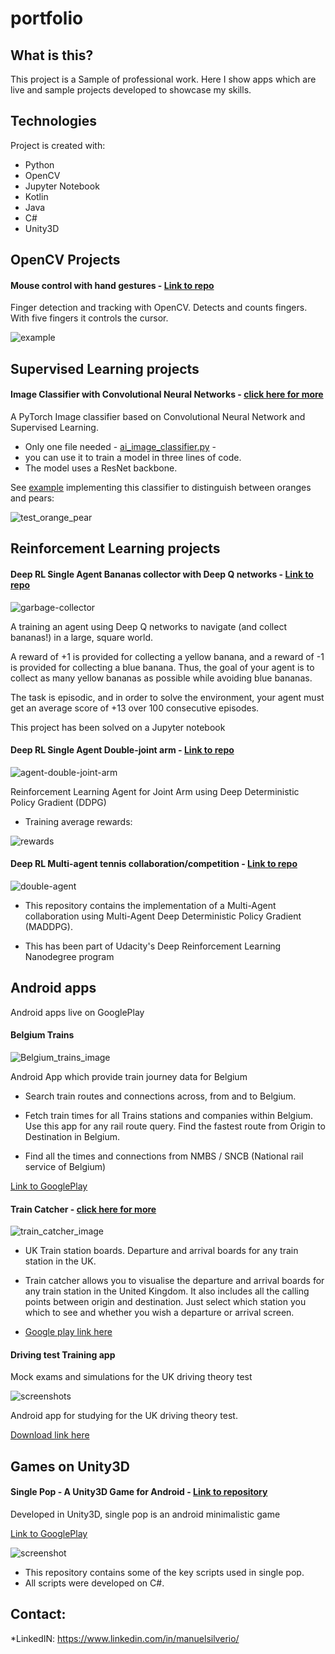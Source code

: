 # portfolio

## What is this?
This project is a Sample of professional work. Here I show apps which are live and sample projects developed to showcase my skills.

## Technologies
Project is created with:
* Python
* OpenCV
* Jupyter Notebook
* Kotlin
* Java
* C#
* Unity3D

## OpenCV Projects

#### Mouse control with hand gestures - [Link to repo](https://github.com/manuelsilverio/opencv-finger-tracking)

Finger detection and tracking with OpenCV. Detects and counts fingers. With five fingers it controls the cursor. 

![example](https://github.com/manuelsilverio/opencv-finger-tracking/blob/main/hand-gesture-control-output.gif)

## Supervised Learning projects

#### Image Classifier with Convolutional Neural Networks - [click here for more](https://github.com/manuelsilverio/ai-image-classifier)


A PyTorch Image classifier based on Convolutional Neural Network and Supervised Learning.


* Only one file needed - [ai_image_classifier.py](https://github.com/manuelsilverio/ai-image-classifier/blob/main/ai_image_classifier.py) -
* you can use it to train a model in three lines of code.
* The model uses a ResNet backbone.

See [example](https://github.com/manuelsilverio/ai-image-classifier/blob/main/example/example.ipynb) implementing this classifier to distinguish between oranges and pears:

![test_orange_pear](https://github.com/manuelsilverio/ai-image-classifier/blob/main/image_for_readme.png)


## Reinforcement Learning projects

#### Deep RL Single Agent Bananas collector with Deep Q networks - [Link to repo](https://github.com/manuelsilverio/udacity_project_navigation)
![garbage-collector](https://github.com/manuelsilverio/udacity_project_navigation/blob/main/images/banana-collector.gif)

A training an agent using Deep Q networks to navigate (and collect bananas!) in a large, square world.

A reward of +1 is provided for collecting a yellow banana, and a reward of -1 is provided for collecting a blue banana.  Thus, the goal of your agent is to collect as many yellow bananas as possible while avoiding blue bananas.  

The task is episodic, and in order to solve the environment, your agent must get an average score of +13 over 100 consecutive episodes.

This project has been solved on a Jupyter notebook 


#### Deep RL Single Agent Double-joint arm - [Link to repo](https://github.com/manuelsilverio/DeepRL-single-agent-joint-arm)

![agent-double-joint-arm](https://github.com/manuelsilverio/DeepRL-single-agent-joint-arm/blob/main/trained_arms.gif)

Reinforcement Learning Agent for Joint Arm using Deep Deterministic Policy Gradient (DDPG)

* Training average rewards:

![rewards](https://github.com/manuelsilverio/DeepRL-single-agent-joint-arm/blob/main/plot_p2.png)


#### Deep RL Multi-agent tennis collaboration/competition - [Link to repo](https://github.com/manuelsilverio/DeepRL-multi-agent-tennis)

![double-agent](https://github.com/manuelsilverio/DeepRL-multi-agent-tennis/blob/main/tennis.gif)

* This repository contains the implementation of a Multi-Agent collaboration using Multi-Agent Deep Deterministic Policy Gradient (MADDPG).

* This has been part of Udacity's Deep Reinforcement Learning Nanodegree program


## Android apps
	
Android apps live on GooglePlay


#### Belgium Trains

![Belgium_trains_image](https://github.com/manuelsilverio/belgium-trains/blob/main/screen_capture.PNG)

Android App which provide train journey data for Belgium


* Search train routes and connections across, from and to Belgium.

* Fetch train times for all Trains stations and companies within Belgium. Use this app for any rail route query. Find the fastest route from Origin to Destination in Belgium.

* Find all the times and connections from NMBS / SNCB (National rail service of Belgium)


[Link to GooglePlay](https://play.google.com/store/apps/details?id=com.transportai.belgiumtrains)


#### Train Catcher - [click here for more](https://github.com/manuelsilverio/train-catcher)

![train_catcher_image](https://github.com/manuelsilverio/train-catcher/blob/main/screenshots/screenshot_01_.png)

* UK Train station boards. Departure and arrival boards for any train station in the UK.

* Train catcher allows you to visualise the departure and arrival boards for any train station in the United Kingdom. It also includes all the calling points between origin and destination. Just select which station you which to see and whether you wish a departure or arrival screen.

* [Google play link here](https://play.google.com/store/apps/details?id=com.uk.traincatcher)

#### Driving test Training app

Mock exams and simulations for the UK driving theory test

![screenshots](https://github.com/manuelsilverio/uk-driving-theory-trainer/blob/main/screenshots.PNG)

Android app for studying for the UK driving theory test. 

[Download link here](https://play.google.com/store/apps/details?id=com.m.trainerdrivingtestuk)


## Games on Unity3D
  
#### Single Pop - A Unity3D Game for Android - [Link to repository](https://github.com/manuelsilverio/single_pop_unity3d_game)

Developed in Unity3D, single pop is an android minimalistic game

[Link to GooglePlay](https://play.google.com/store/apps/details?id=com.manuchan.singlepop)

![screenshot](https://github.com/manuelsilverio/single_pop_unity3d_game/blob/main/screenshot_single_pop.PNG)

* This repository contains some of the key scripts used in single pop. 
* All scripts were developed on C#.


## Contact:

*LinkedIN: https://www.linkedin.com/in/manuelsilverio/

